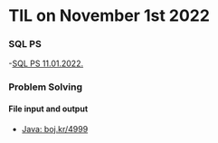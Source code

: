 # **TIL on November 1st 2022**
### SQL PS
-[SQL PS 11.01.2022.](../../../Problem%20Solving/SQL/11-01-2022.md)

### Problem Solving
#### File input and output
- [Java: boj.kr/4999](../../../Problem%20Solving/boj/File%20input%20and%20output/j4999-11-01-2022.java)